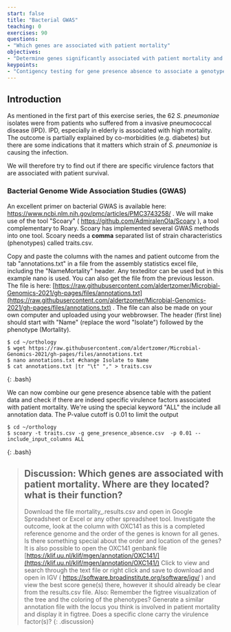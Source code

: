 ```yaml
---
start: false
title: "Bacterial GWAS"
teaching: 0
exercises: 90
questions:
- "Which genes are associated with patient mortality"
objectives:
- "Determine genes significantly associated with patient mortality and speculate why"
keypoints:
- "Contigency testing for gene presence absence to associate a genotype with a phenotype, similar to GWAS in clinical genetics is possible with bacterial genomes"
---
```


## Introduction

As mentioned in the first part of this exercise series, the 62 *S. pneumoniae* isolates were from patients who suffered from a invasive pneumococcal disease (IPD). IPD, especially in elderly is associated with high mortality. The outcome is partially explained by co-morbidities (e.g. diabetes) but there are some indications that it matters which strain of *S. pneumoniae* is causing the infection. 

We will therefore try to find out if there are specific virulence factors that are associated with patient survival. 

### Bacterial Genome Wide Association Studies (GWAS)

An excellent primer on bacterial GWAS is available here: https://www.ncbi.nlm.nih.gov/pmc/articles/PMC3743258/ . We will make use of the tool "Scoary" ( https://github.com/AdmiralenOla/Scoary ), a tool complementary to Roary. Scoary has implemented several GWAS methods into one tool. Scoary needs a **comma** separated list of strain characteristics (phenotypes) called traits.csv. 

Copy and paste the columns with the names and patient outcome from the tab "annotations.txt" in a file from the assembly statistics excel file, including the "Name<tab>Mortality" header. Any texteditor can be used but in this example nano is used. You can also get the file from the previous lesson. The file is here: [https://raw.githubusercontent.com/aldertzomer/Microbial-Genomics-2021/gh-pages/files/annotations.txt](https://raw.githubusercontent.com/aldertzomer/Microbial-Genomics-2021/gh-pages/files/annotations.txt) . The file can also be made on your own computer and uploaded using your webbrowser. The header (first line) should start with "Name" (replace the word "Isolate") followed by the phenotype (Mortality). 

~~~
$ cd ~/orthology
$ wget https://raw.githubusercontent.com/aldertzomer/Microbial-Genomics-2021/gh-pages/files/annotations.txt
$ nano annotations.txt #change Isolate to Name
$ cat annotations.txt |tr "\t" "," > traits.csv
~~~
{: .bash}

We can now combine our gene presence absence table with the patient data and check if there are indeed specific virulence factors associated with patient mortality. We're using the special keyword "ALL" the include all annotation data. The P-value cutoff is 0.01 to limit the output

~~~
$ cd ~/orthology
$ scoary -t traits.csv -g gene_presence_absence.csv  -p 0.01 --include_input_columns ALL
~~~
{: .bash}


> ## Discussion: Which genes are associated with patient mortality. Where are they located? what is their function?
> Download the file mortality_<date>.results.csv and open in Google Spreadsheet or Excel or any other spreadsheet tool. Investigate the outcome, look at the column with OXC141 as this is a completed reference genome and the order of the genes is known for all genes. Is there something special about the order and location of the genes? It is also possible to open the OXC141 genbank file  [https://klif.uu.nl/klif/mgen/annotation/OXC141/](https://klif.uu.nl/klif/mgen/annotation/OXC141/)  Click to view and search through the text file or right click and save to download and open in IGV ( https://software.broadinstitute.org/software/igv/ ) and view the best score gene(s) there, however it should already be clear from the results.csv file. Also: Remember the figtree visualization of the tree and the coloring of the phenotypes? Generate a similar annotation file with the locus you think is involved in patient mortality and display it in figtree. Does a specific clone carry the virulence factor(s)? 
{: .discussion}

